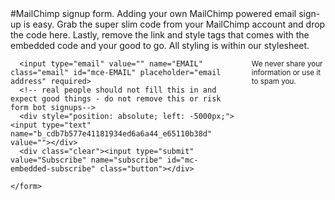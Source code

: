 <div class="row section-head">
<div class="twelve columns" markdown="1">
  #MailChimp signup form.
  Adding your own MailChimp powered email sign-up is easy.
  Grab the super slim code from your MailChimp account and drop the code here. Lastly, remove the link and style tags
  that comes with the embedded code and your good to go. All styling is within our stylesheet.
</div>
</div>

<div class="row">

 <div class="twelve columns">

   <!-- Begin MailChimp Signup Form -->

   <div id="mc_embed_signup">
     <form action="http://facebook.us8.list-manage.com/subscribe/post?u=cdb7b577e41181934ed6a6a44&amp;id=e65110b38d" method="post" id="mc-embedded-subscribe-form" name="mc-embedded-subscribe-form" class="validate" target="_blank" novalidate>
      
      <input type="email" value="" name="EMAIL" class="email" id="mce-EMAIL" placeholder="email address" required>
      <!-- real people should not fill this in and expect good things - do not remove this or risk form bot signups-->
      <div style="position: absolute; left: -5000px;"><input type="text" name="b_cdb7b577e41181934ed6a6a44_e65110b38d" value=""></div>
      <div class="clear"><input type="submit" value="Subscribe" name="subscribe" id="mc-embedded-subscribe" class="button"></div>
      
    </form>
  </div>

  <p><small>We never share your information or use it to spam you.</small></p>

</div>

</div>